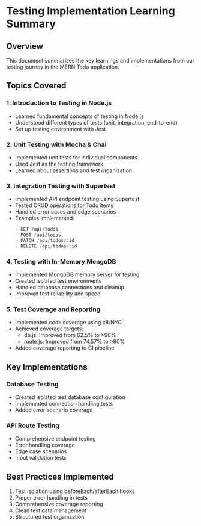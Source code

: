 # Testing Implementation Learning Summary

## Overview
This document summarizes the key learnings and implementations from our testing journey in the MERN Todo application.

## Topics Covered

### 1. Introduction to Testing in Node.js
- Learned fundamental concepts of testing in Node.js
- Understood different types of tests (unit, integration, end-to-end)
- Set up testing environment with Jest

### 2. Unit Testing with Mocha & Chai
- Implemented unit tests for individual components
- Used Jest as the testing framework
- Learned about assertions and test organization

### 3. Integration Testing with Supertest
- Implemented API endpoint testing using Supertest
- Tested CRUD operations for Todo items
- Handled error cases and edge scenarios
- Examples implemented:
  ```javascript
  - GET /api/todos
  - POST /api/todos
  - PATCH /api/todos/:id
  - DELETE /api/todos/:id
  ```

### 4. Testing with In-Memory MongoDB
- Implemented MongoDB memory server for testing
- Created isolated test environments
- Handled database connections and cleanup
- Improved test reliability and speed

### 5. Test Coverage and Reporting
- Implemented code coverage using c8/NYC
- Achieved coverage targets:
  - db.js: Improved from 62.5% to >90%
  - route.js: Improved from 74.57% to >90%
- Added coverage reporting to CI pipeline

## Key Implementations

### Database Testing
- Created isolated test database configuration
- Implemented connection handling tests
- Added error scenario coverage

### API Route Testing
- Comprehensive endpoint testing
- Error handling coverage
- Edge case scenarios
- Input validation tests

## Best Practices Implemented
1. Test isolation using beforeEach/afterEach hooks
2. Proper error handling in tests
3. Comprehensive coverage reporting
4. Clean test data management
5. Structured test organization

